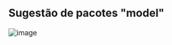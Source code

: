 ## Sugestão de pacotes "model"
![image](https://github.com/JoseLeonardoCordeiroBahia/tratamento-de-excecoes-java/assets/63564226/56187664-5ac1-467b-8e92-3dc1b2c33425)
